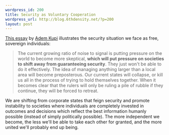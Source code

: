 ```yaml
--- 
wordpress_id: 200
title: Security as Voluntary Cooperation
wordpress_url: http://blog.6thdensity.net/?p=200
layout: post
---
```

<a href="http://poxyhouses.blogspot.com/2005/07/security-state-vs-skeptical-society.html">This essay</a> by <a href="http://poxyhouses.blogspot.com/">Adem Kupi</a> illustrates the security situation we face as free, sovereign individuals:
<blockquote>The current growing ratio of noise to signal is putting pressure on the world to become more skeptical, <strong>which will put pressure on societies to shift away from guaranteeing security</strong>. They just won't be able to do it effectively. The idea of managing anything larger than a local area will become preposterous. Our current states will collapse, or kill us all in the process of trying to hold themselves together. When it becomes clear that the rulers will only be ruling a pile of rubble if they continue, they will be forced to retreat.</blockquote>
We are shifting from corporate states that feign security and promote instability to societies where individuals are completely invested in outcomes and decisions which reflect the best information humanly possible (instead of simply politically possible).  The more independent we become, the less we'll be able to take each other for granted, and the more united we'll probably end up being.
